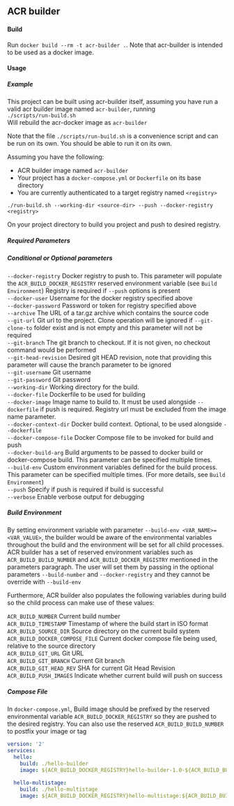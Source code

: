 ## ACR builder

#### Build

Run `docker build --rm -t acr-builder .`. Note that acr-builder is intended to be used as a docker image.

#### Usage

##### Example

This project can be built using acr-builder itself, assuming you have run a valid acr builder image named `acr-builder`, running<br>
```./scripts/run-build.sh```<br>
Will rebuild the acr-docker image as `acr-builder`


Note that the file `./scripts/run-build.sh` is a convenience script and can be run on its own. You should be able to run it on its own.

Assuming you have the following:
* ACR builder image named `acr-builder`
* Your project has a `docker-compose.yml` or `Dockerfile` on its base directory
* You are currently authenticated to a target registry named `<registry>`

```
./run-build.sh --working-dir <source-dir> --push --docker-registry <registry>
```
On your project directory to build you project and push to desired registry.

##### Required Parameters


##### Conditional or Optional parameters
`--docker-registry` Docker registry to push to. This parameter will populate the `ACR_BUILD_DOCKER_REGISTRY` reserved environment variable (see `Build Environment`) Registry is required if `--push` options is present<br />
`--docker-user` Username for the docker registry specified above<br />
`--docker-password` Password or token for registry specified above<br />
`--archive` The URL of a tar.gz archive which contains the source code<br />
`--git-url` Git url to the project. Clone operation will be ignored if `--git-clone-to` folder exist and is not empty and this parameter will not be required<br />
`--git-branch` The git branch to checkout. If it is not given, no checkout command would be performed<br />
`--git-head-revision` Desired git HEAD revision, note that providing this parameter will cause the branch parameter to be ignored<br />
`--git-username` Git username<br />
`--git-password` Git password<br />
`--working-dir` Working directory for the build.<br />
`--docker-file` Dockerfile to be used for building<br />
`--docker-image` Image name to build to. It must be used alongside `--dockerfile` if push is required. Registry url must be excluded from the image name parameter.<br />
`--docker-context-dir` Docker build context. Optional, to be used alongside `--dockerfile`<br />
`--docker-compose-file` Docker Compose file to be invoked for build and push<br />
`--docker-build-arg` Build arguments to be passed to docker build or docker-compose build. This parameter can be specified multiple times.<br />
`--build-env` Custom environment variables defined for the build process. This parameter can be specified multiple times. (For more details, see `Build Environment`)<br />
`--push` Specify if push is required if build is successful<br />
`--verbose` Enable verbose output for debugging<br />

##### Build Environment
By setting environment variable with parameter `--build-env <VAR_NAME>=<VAR_VALUE>`, the builder would be aware of the environmental variables throughout the build and the environment will be set for all child processes. ACR builder has a set of reserved environment variables such as `ACR_BUILD_BUILD_NUMBER` and `ACR_BUILD_DOCKER_REGISTRY` mentioned in the parameters paragraph. The user will set them by passing in the optional parameters `--build-number` and `--docker-registry` and they cannot be override with `--build-env`

Furthermore, ACR builder also populates the following variables during build so the child process can make use of these values:

`ACR_BUILD_NUMBER` Current build number<br />
`ACR_BUILD_TIMESTAMP` Timestamp of where the build start in ISO format<br />
`ACR_BUILD_SOURCE_DIR` Source directory on the current build system<br />
`ACR_BUILD_DOCKER_COMPOSE_FILE` Current docker compose file being used, relative to the source directory<br />
`ACR_BUILD_GIT_URL` Git URL<br />
`ACR_BUILD_GIT_BRANCH` Current Git branch<br />
`ACR_BUILD_GIT_HEAD_REV` SHA for current Git Head Revision<br />
`ACR_BUILD_PUSH_IMAGES` Indicate whether current build will push on success

##### Compose File
In `docker-compose.yml`, Build image should be prefixed by the reserved environmental variable `ACR_BUILD_DOCKER_REGISTRY` so they are pushed to the desired registry. You can also use the reserved `ACR_BUILD_BUILD_NUMBER` to postfix your image or tag
```yaml
version: '2'
services:
  hello:
    build: ./hello-builder
    image: ${ACR_BUILD_DOCKER_REGISTRY}hello-builder-1.0-${ACR_BUILD_BUILD_NUMBER}

  hello-multistage:
    build: ./hello-multistage
    image: ${ACR_BUILD_DOCKER_REGISTRY}hello-multistage:${ACR_BUILD_BUILD_NUMBER}
```
